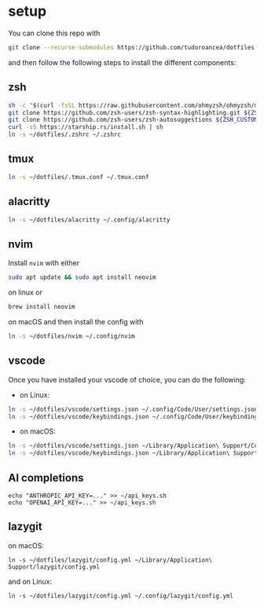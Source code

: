 # setup

You can clone this repo with

```bash
git clone --recurse-submodules https://github.com/tudoroancea/dotfiles ~/dotfiles
```

and then follow the following steps to install the different components:

## zsh

```bash
sh -c "$(curl -fsSL https://raw.githubusercontent.com/ohmyzsh/ohmyzsh/master/tools/install.sh)"
git clone https://github.com/zsh-users/zsh-syntax-highlighting.git ${ZSH_CUSTOM:-~/.oh-my-zsh/custom}/plugins/zsh-syntax-highlighting
git clone https://github.com/zsh-users/zsh-autosuggestions ${ZSH_CUSTOM:-~/.oh-my-zsh/custom}/plugins/zsh-autosuggestions
curl -sS https://starship.rs/install.sh | sh
ln -s ~/dotfiles/.zshrc ~/.zshrc
```

## tmux

```bash
ln -s ~/dotfiles/.tmux.conf ~/.tmux.conf
```

## alacritty

```bash
ln -s ~/dotfiles/alacritty ~/.config/alacritty
```

## nvim

Install `nvim` with either

```bash
sudo apt update && sudo apt install neovim
```

on linux or

```bash
brew install neovim
```

on macOS and then install the config with

```bash
ln -s ~/dotfiles/nvim ~/.config/nvim
```

## vscode

Once you have installed your vscode of choice, you can do the following:

- on Linux:

```bash
ln -s ~/dotfiles/vscode/settings.json ~/.config/Code/User/settings.json
ln -s ~/dotfiles/vscode/keybindings.json ~/.config/Code/User/keybindings.json
```

- on macOS:

```bash
ln -s ~/dotfiles/vscode/settings.json ~/Library/Application\ Support/Code/User/settings.json
ln -s ~/dotfiles/vscode/keybindings.json ~/Library/Application\ Support/Code/User/keybindings.json
```

## AI completions

```shell
echo "ANTHROPIC_API_KEY=..." >> ~/api_keys.sh
echo "OPENAI_API_KEY=..." >> ~/api_keys.sh
```

## lazygit

on macOS:

```shell
ln -s ~/dotfiles/lazygit/config.yml ~/Library/Application\ Support/lazygit/config.yml
```

and on Linux:

```shell
ln -s ~/dotfiles/lazygit/config.yml ~/.config/lazygit/config.yml
```
